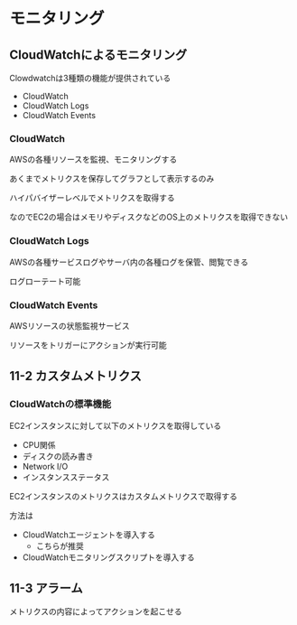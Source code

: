 # モニタリング
## CloudWatchによるモニタリング

Clowdwatchは3種類の機能が提供されている

* CloudWatch
* CloudWatch Logs
* CloudWatch Events

### CloudWatch

AWSの各種リソースを監視、モニタリングする

あくまでメトリクスを保存してグラフとして表示するのみ

ハイパバイザーレベルでメトリクスを取得する

なのでEC2の場合はメモリやディスクなどのOS上のメトリクスを取得できない

### CloudWatch Logs

AWSの各種サービスログやサーバ内の各種ログを保管、閲覧できる

ログローテート可能

### CloudWatch Events

AWSリソースの状態監視サービス

リソースをトリガーにアクションが実行可能

## 11-2 カスタムメトリクス

### CloudWatchの標準機能

EC2インスタンスに対して以下のメトリクスを取得している

* CPU関係
* ディスクの読み書き
* Network I/O
* インスタンスステータス

EC2インスタンスのメトリクスはカスタムメトリクスで取得する

方法は

* CloudWatchエージェントを導入する
  * こちらが推奨
* CloudWatchモニタリングスクリプトを導入する

## 11-3 アラーム

メトリクスの内容によってアクションを起こせる

